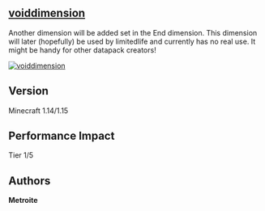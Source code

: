 ## [voiddimension](https://download.metroite.de/#/home?url=https://github.com/Metroite/datapacks/tree/master/voiddimension&rootDirectory=false)

Another dimension will be added set in the End dimension. This dimension will later (hopefully) be used by limitedlife and currently has no real use. It might be handy for other datapack creators!

<a href="https://download.metroite.de/#/home?url=https://github.com/Metroite/datapacks/tree/master/voiddimension&rootDirectory=false" rel="Wow, so mystical">![voiddimension](voiddimension.png?raw=true "Wow, so mystical")</a>

## Version

Minecraft 1.14/1.15

## Performance Impact

Tier 1/5

## Authors

**Metroite**
